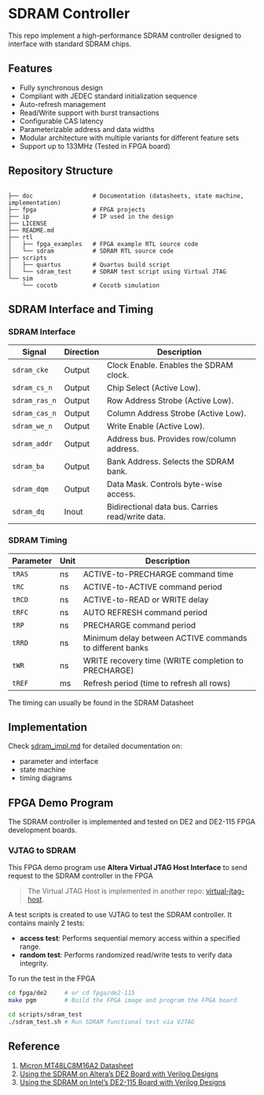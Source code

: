 # SDRAM Controller

This repo implement a high-performance SDRAM controller designed to interface with standard SDRAM chips.

## Features

- Fully synchronous design
- Compliant with JEDEC standard initialization sequence
- Auto-refresh management
- Read/Write support with burst transactions
- Configurable CAS latency
- Parameterizable address and data widths
- Modular architecture with multiple variants for different feature sets
- Support up to 133MHz (Tested in FPGA board)

## Repository Structure

```text

├── doc                 # Documentation (datasheets, state machine, implementation)
├── fpga                # FPGA projects
├── ip                  # IP used in the design
├── LICENSE
├── README.md
├── rtl
│   ├── fpga_examples   # FPGA example RTL source code
│   └── sdram           # SDRAM RTL source code
├── scripts
│   ├── quartus         # Quartus build script
│   └── sdram_test      # SDRAM test script using Virtual JTAG
└── sim
    └── cocotb          # Cocotb simulation
```

## SDRAM Interface and Timing

### SDRAM Interface

| Signal        | Direction | Description                                      |
| ------------- | --------- | ------------------------------------------------ |
| `sdram_cke`   | Output    | Clock Enable. Enables the SDRAM clock.           |
| `sdram_cs_n`  | Output    | Chip Select (Active Low).                        |
| `sdram_ras_n` | Output    | Row Address Strobe (Active Low).                 |
| `sdram_cas_n` | Output    | Column Address Strobe (Active Low).              |
| `sdram_we_n`  | Output    | Write Enable (Active Low).                       |
| `sdram_addr`  | Output    | Address bus. Provides row/column address.        |
| `sdram_ba`    | Output    | Bank Address. Selects the SDRAM bank.            |
| `sdram_dqm`   | Output    | Data Mask. Controls byte-wise access.            |
| `sdram_dq`    | Inout     | Bidirectional data bus. Carries read/write data. |

### SDRAM Timing

| Parameter | Unit | Description                                              |
| --------- | ---- | -------------------------------------------------------- |
| `tRAS`    | ns   | ACTIVE-to-PRECHARGE command time                         |
| `tRC`     | ns   | ACTIVE-to-ACTIVE command period                          |
| `tRCD`    | ns   | ACTIVE-to-READ or WRITE delay                            |
| `tRFC`    | ns   | AUTO REFRESH command period                              |
| `tRP`     | ns   | PRECHARGE command period                                 |
| `tRRD`    | ns   | Minimum delay between ACTIVE commands to different banks |
| `tWR`     | ns   | WRITE recovery time (WRITE completion to PRECHARGE)      |
| `tREF`    | ms   | Refresh period (time to refresh all rows)                |

The timing can usually be found in the SDRAM Datasheet

## Implementation

Check [sdram_impl.md](doc/sdram_impl.md) for detailed documentation on:
 - parameter and interface
 - state machine
 - timing diagrams

## FPGA Demo Program

The SDRAM controller is implemented and tested on DE2 and DE2-115 FPGA development boards.

### VJTAG to SDRAM

This FPGA demo program use **Altera Virtual JTAG Host Interface** to send request to the SDRAM controller in the FPGA

> The Virtual JTAG Host is implemented in another repo: [virtual-jtag-host](https://github.com/feipenghhq/virtual-jtag-host).

A test scripts is created to use VJTAG to test the SDRAM controller. It contains mainly 2 tests:
- **access test**: Performs sequential memory access within a specified range.
- **random test**: Performs randomized read/write tests to verify data integrity.

To run the test in the FPGA

```sh
cd fpga/de2     # or cd fpga/de2-115
make pgm        # Build the FPGA image and program the FPGA board

cd scripts/sdram_test
./sdram_test.sh # Run SDRAM functional test via VJTAG
```

## Reference

1. [Micron MT48LC8M16A2 Datasheet](./doc/datasheets/Micron_Technology_128mb_x4x8x16_sdram-3473246.pdf)
2. [Using the SDRAM on Altera’s DE2 Board with Verilog Designs](https://people.ece.cornell.edu/land/courses/ece5760/DE2/tut_DE2_sdram_verilog.pdf)
3. [Using the SDRAM on Intel’s DE2-115 Board with Verilog Designs](https://ftp.intel.com/Public/Pub/fpgaup/pub/Teaching_Materials/current/Tutorials/Verilog/DE2-115/Using_the_SDRAM.pdf)

